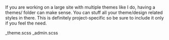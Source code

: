 If you are working on a large site with multiple themes like I do, having a themes/ folder can make sense. You can stuff all your theme/design related styles in there. This is definitely project-specific so be sure to include it only if you feel the need.

_theme.scss
_admin.scss